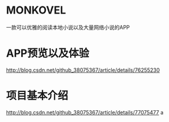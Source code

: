 # MONKOVEL
一款可以优雅的阅读本地小说以及大量网络小说的APP
# APP预览以及体验
http://blog.csdn.net/github_38075367/article/details/76255230
# 项目基本介绍
http://blog.csdn.net/github_38075367/article/details/77075477
a
